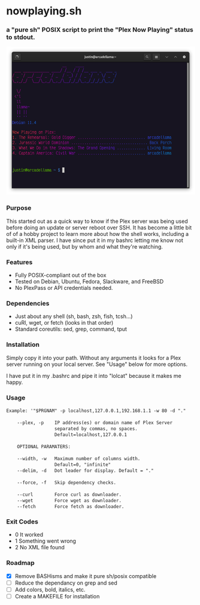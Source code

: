 # nowplaying.sh
### a "pure sh" POSIX script to print the "Plex Now Playing" status to stdout.

![Image](/images/screenshot.png)

### Purpose
This started out as a quick way to know if the Plex server was being used before doing an update or server reboot over SSH. It has become a little bit of of a hobby project to learn more about how the shell works, including a built-in XML parser. I have since put it in my bashrc letting me know not only if it's being used, but by whom and what they're watching.

### Features
- Fully POSIX-compliant out of the box
- Tested on Debian, Ubuntu, Fedora, Slackware, and FreeBSD
- No PlexPass or API credentials needed.

### Dependencies
- Just about any shell (sh, bash, zsh, fish, tcsh...)
- cuRl, wget, or fetch (looks in that order)
- Standard coreutils: sed, grep, command, tput

### Installation
Simply copy it into your path. Without any arguments it looks for a Plex server running on your local server.
See "Usage" below for more options.

I have put it in my .bashrc and pipe it into "lolcat" because it makes me happy.

### Usage

    Example: '"$PRGNAM" -p localhost,127.0.0.1,192.168.1.1 -w 80 -d "." 

        --plex, -p    IP address(es) or domain name of Plex Server
                      separated by commas, no spaces.
                      Default=localhost,127.0.0.1

        OPTIONAL PARAMATERS:

        --width, -w   Maximum number of columns width.
                      Default=0, "infinite"
        --delim, -d   Dot leader for display. Default = "."
       
        --force, -f   Skip dependency checks.

        --curl        Force curl as downloader.
        --wget        Force wget as downloader.
        --fetch       Force fetch as downloader.

### Exit Codes
- 0 It worked
- 1 Something went wrong
- 2 No XML file found

### Roadmap
- [x] Remove BASHisms and make it pure sh/posix compatible
- [ ] Reduce the dependancy on grep and sed
- [ ] Add colors, bold, italics, etc.
- [ ] Create a MAKEFILE for installation
